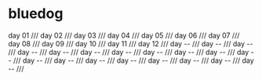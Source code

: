 # bluedog

day 01 ///
day 02 ///
day 03 ///
day 04 ///
day 05 ///
day 06 ///
day 07 ///  
day 08 ///
day 09 ///
day 10 ///
day 11 ///
day 12 ///
day -- ///
day -- ///
day -- ///
day -- ///
day -- ///
day -- ///
day -- ///
day -- ///
day -- ///
day -- ///
day -- ///
day -- ///
day -- ///
day -- ///
day -- ///
day -- ///
day -- ///
day -- ///
day -- ///
